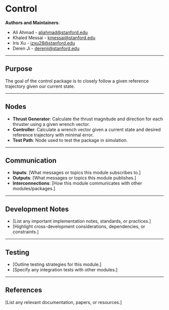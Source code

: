 # Control

**Authors and Maintainers**: 
- Ali Ahmad - aliahmad@stanford.edu
- Khaled Messai - kmessai@stanford.edu
- Iris Xu - izxu28@stanford.edu
- Deren Ji - derenji@stanford.edu

[//]: # (List maintainers and contact info)

---

## Purpose  
The goal of the control package is to closely follow a given reference trajectory given our current state.  

[//]: # (Briefly explain the purpose of this module and its role in the overall system.)

---

## Nodes  
- **Thrust Generator**: Calculate the thrust magnitude and direction for each thruster using a given wrench vector.
- **Controller**: Calculate a wrench vector given a current state and desired reference trajectory with minimal error.
- **Test Path**: Node used to test the package in simulation.

---

## Communication  
- **Inputs**: [What messages or topics this module subscribes to.]
- **Outputs**: [What messages or topics this module publishes.]
- **Interconnections**: [How this module communicates with other modules/packages.]

---

## Development Notes  
- [List any important implementation notes, standards, or practices.]
- [Highlight cross-development considerations, dependencies, or constraints.]

---

## Testing  
- [Outline testing strategies for this module.]
- [Specify any integration tests with other modules.]

---

## References  
[List any relevant documentation, papers, or resources.]
